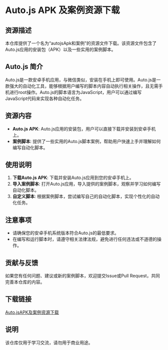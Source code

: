 # Auto.js APK 及案例资源下载

## 资源描述

本仓库提供了一个名为“autojsApk和案例”的资源文件下载。该资源文件包含了Auto.js应用的安装包（APK）以及一些实用的案例脚本。

## Auto.js 简介

Auto.js是一款安卓手机应用，与微信类似，安装在手机上即可使用。Auto.js是一款强大的自动化工具，能够根据用户编写的脚本内容自动执行相关操作，且无需手机进行root操作。Auto.js的脚本语言为JavaScript，用户可以通过编写JavaScript代码来实现各种自动化任务。

## 资源内容

- **Auto.js APK**: Auto.js应用的安装包，用户可以直接下载并安装到安卓手机上。
- **案例脚本**: 提供了一些实用的Auto.js脚本案例，帮助用户快速上手并理解如何编写自动化脚本。

## 使用说明

1. **下载Auto.js APK**: 下载并安装Auto.js应用到您的安卓手机上。
2. **导入案例脚本**: 打开Auto.js应用，导入提供的案例脚本，观察并学习如何编写自动化脚本。
3. **自定义脚本**: 根据案例脚本，尝试编写自己的自动化脚本，实现个性化的自动化任务。

## 注意事项

- 请确保您的安卓手机系统版本符合Auto.js的最低要求。
- 在编写和运行脚本时，请遵守相关法律法规，避免进行任何违法或不道德的操作。

## 贡献与反馈

如果您有任何问题、建议或新的案例脚本，欢迎提交Issue或Pull Request，共同完善本仓库的内容。

## 下载链接
[Auto.jsAPK及案例资源下载](https://pan.quark.cn/s/128e265d4119)

## 说明

该仓库仅用于学习交流，请勿用于商业用途。
